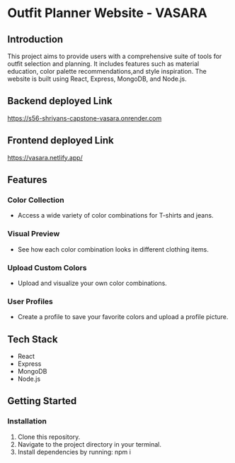 # Outfit Planner Website - VASARA

## Introduction
This project aims to provide users with a comprehensive suite of tools for outfit selection and planning. It includes features such as material education, color palette recommendations,and     style inspiration. The website is built using React, Express, MongoDB, and Node.js.

## Backend deployed Link
https://s56-shriyans-capstone-vasara.onrender.com

## Frontend deployed Link
https://vasara.netlify.app/

## Features

### Color Collection
- Access a wide variety of color combinations for T-shirts and jeans.

### Visual Preview
- See how each color combination looks in different clothing items.

### Upload Custom Colors
- Upload and visualize your own color combinations.

### User Profiles
- Create a profile to save your favorite colors and upload a profile picture.

## Tech Stack
- React
- Express
- MongoDB
- Node.js

## Getting Started

### Installation
1. Clone this repository.
2. Navigate to the project directory in your terminal.
3. Install dependencies by running: npm i
